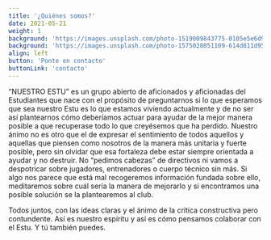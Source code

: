 ```yaml
---
title: '¿Quiénes somos?'
date: 2021-05-21
weight: 1
background: 'https://images.unsplash.com/photo-1519009843775-0105e5e6d92c?ixlib=rb-1.2.1&ixid=MnwxMjA3fDB8MHxwaG90by1wYWdlfHx8fGVufDB8fHx8&auto=format&fit=crop&w=1050&q=80'
background: 'https://images.unsplash.com/photo-1575028051109-614d811d9592?ixid=MnwxMjA3fDB8MHxwaG90by1wYWdlfHx8fGVufDB8fHx8&ixlib=rb-1.2.1&auto=format&fit=crop&w=1051&q=80'
align: left
button: 'Ponte en contacto'
buttonLink: 'contacto'
---
```

“NUESTRO ESTU” es un grupo abierto de aficionados y aficionadas del Estudiantes que nace con el propósito de preguntarnos si lo que esperamos que sea nuestro Estu es lo que estamos viviendo actualmente y de no ser así plantearnos cómo deberíamos actuar para ayudar de la mejor manera posible a que recuperase todo lo que creyésemos que ha perdido.
Nuestro ánimo no es otro que el de expresar el sentimiento de todos aquellos y aquellas que piensen como nosotros de la manera más unitaria y fuerte posible, pero sin olvidar que esa fortaleza debe estar siempre orientada a ayudar y no destruir. No “pedimos cabezas” de directivos ni vamos a despotricar sobre jugadores, entrenadores o cuerpo técnico sin más. Si algo nos parece que está mal recogeremos información fundada sobre ello, meditaremos sobre cuál sería la manera de mejorarlo y si encontramos una posible solución se la plantearemos al club.

Todos juntos, con las ideas claras y el ánimo de la crítica constructiva pero contundente. Así es nuestro espíritu y así es cómo pensamos colaborar con el Estu. Y tú también puedes.


